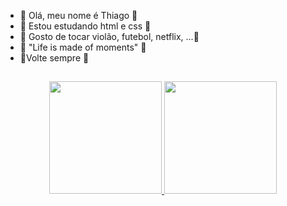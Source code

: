 - 👋 Olá, meu nome é Thiago 👋
- 👀 Estou estudando html e css 👀
- 🌱 Gosto de tocar violão, futebol, netflix, ...🌱
- 🌿 "Life is made of moments" 🌿
- 🎈Volte sempre 🎈

##

<div align="center">
  <a href="https://github.com/Thiago-cz">
  <img height="180em" src="https://github-readme-stats.vercel.app/api?username=Thiago-cz&show_icons=true&theme=dracula&include_all_commits=true&count_private=true"/>
  <img height="180em" src="https://github-readme-stats.vercel.app/api/top-langs/?username=Thiago-cz&layout=compact&langs_count=7&theme=dracula"/>
</div>

